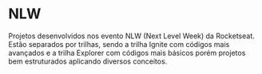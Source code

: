 # NLW
Projetos desenvolvidos nos evento NLW (Next Level Week) da Rocketseat. Estão separados por trilhas, sendo a trilha Ignite com códigos mais avançados e a trilha Explorer com códigos mais básicos porém projetos bem estruturados aplicando diversos conceitos.
